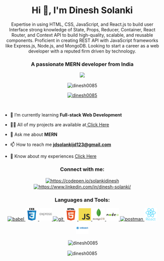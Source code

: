 <h1 align="center">Hi 👋, I'm Dinesh Solanki</h1>
<p align="center">Expertise in using HTML, CSS, JavaScript, and React.js to build user Interface strong knowledge of State, Props, Reducer, Container, React Router, and Context API to build high-quality, scalable, and reusable components. Proficient in creating REST API with JavaScript frameworks like Express.js, Node.js, and MongoDB. Looking to start a career as a web developer with a reputed firm driven by technology.</p>
<h3 align="center">A passionate MERN developer from India</h3>
<p align="center"> <img  src="https://www.xhtmlchop.com/images/dedicated-design-ban.png"/> </p>



<p align="center"> <img src="https://komarev.com/ghpvc/?username=dinesh0085&label=Profile%20views&color=0e75b6&style=flat" alt="dinesh0085" /> </p>

<p align="center"> <a href="https://github.com/ryo-ma/github-profile-trophy"><img src="https://github-profile-trophy.vercel.app/?username=dinesh0085" alt="dinesh0085" /></a> </p>

<p align="center"> <a href="https://twitter.com/" target="blank"><img src="https://img.shields.io/twitter/follow/?logo=twitter&style=for-the-badge" alt="" /></a> </p>

- 🌱 I’m currently learning **Full-stack Web Development**

- 👨‍💻 All of my projects are available at<a href="https://dinesh0085.github.io/"> Click Here </a> 

- 💬 Ask me about **MERN**

- 📫 How to reach me **jdsolankijd123@gmail.com**

- 📄 Know about my experiences <a href="https://drive.google.com/file/d/1lyI2nwucXbk7WrtL5_urdS_-l7rgjhUR/view?usp=sharing">Click Here</a> 

<h3 align="center">Connect with me:</h3>
<p align="center">
<a href="https://codepen.io/https://codepen.io/solankidinesh" target="blank"><img align="center" src="https://raw.githubusercontent.com/rahuldkjain/github-profile-readme-generator/master/src/images/icons/Social/codepen.svg" alt="https://codepen.io/solankidinesh" height="30" width="40" /></a>
<a href="https://www.linkedin.com/in/dinesh-solanki/" target="blank"><img align="center" src="https://raw.githubusercontent.com/rahuldkjain/github-profile-readme-generator/master/src/images/icons/Social/linked-in-alt.svg" alt="https://www.linkedin.com/in/dinesh-solanki/" height="30" width="40" /></a>
</p>

<h3 align="center">Languages and Tools:</h3>
<p align="center"> <a href="https://babeljs.io/" target="_blank" rel="noreferrer"> <img src="https://www.vectorlogo.zone/logos/babeljs/babeljs-icon.svg" alt="babel" width="40" height="40"/> </a> <a href="https://www.w3schools.com/css/" target="_blank" rel="noreferrer"> <img src="https://raw.githubusercontent.com/devicons/devicon/master/icons/css3/css3-original-wordmark.svg" alt="css3" width="40" height="40"/> </a> <a href="https://expressjs.com" target="_blank" rel="noreferrer"> <img src="https://raw.githubusercontent.com/devicons/devicon/master/icons/express/express-original-wordmark.svg" alt="express" width="40" height="40"/> </a> <a href="https://git-scm.com/" target="_blank" rel="noreferrer"> <img src="https://www.vectorlogo.zone/logos/git-scm/git-scm-icon.svg" alt="git" width="40" height="40"/> </a> <a href="https://www.w3.org/html/" target="_blank" rel="noreferrer"> <img src="https://raw.githubusercontent.com/devicons/devicon/master/icons/html5/html5-original-wordmark.svg" alt="html5" width="40" height="40"/> </a> <a href="https://developer.mozilla.org/en-US/docs/Web/JavaScript" target="_blank" rel="noreferrer"> <img src="https://raw.githubusercontent.com/devicons/devicon/master/icons/javascript/javascript-original.svg" alt="javascript" width="40" height="40"/> </a> <a href="https://www.mongodb.com/" target="_blank" rel="noreferrer"> <img src="https://raw.githubusercontent.com/devicons/devicon/master/icons/mongodb/mongodb-original-wordmark.svg" alt="mongodb" width="40" height="40"/> </a> <a href="https://nodejs.org" target="_blank" rel="noreferrer"> <img src="https://raw.githubusercontent.com/devicons/devicon/master/icons/nodejs/nodejs-original-wordmark.svg" alt="nodejs" width="40" height="40"/> </a> <a href="https://postman.com" target="_blank" rel="noreferrer"> <img src="https://www.vectorlogo.zone/logos/getpostman/getpostman-icon.svg" alt="postman" width="40" height="40"/> </a> <a href="https://reactjs.org/" target="_blank" rel="noreferrer"> <img src="https://raw.githubusercontent.com/devicons/devicon/master/icons/react/react-original-wordmark.svg" alt="react" width="40" height="40"/> </a> <a href="https://webpack.js.org" target="_blank" rel="noreferrer"> <img src="https://raw.githubusercontent.com/devicons/devicon/d00d0969292a6569d45b06d3f350f463a0107b0d/icons/webpack/webpack-original-wordmark.svg" alt="webpack" width="40" height="40"/> </a> </p>


<p align="center">&nbsp;<img align="center" src="https://github-readme-stats.vercel.app/api?username=dinesh0085&show_icons=true&locale=en" alt="dinesh0085" /></p>

<p align="center"><img align="center" src="https://github-readme-streak-stats.herokuapp.com/?user=dinesh0085&" alt="dinesh0085" /></p>

